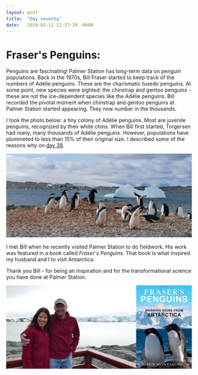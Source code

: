 ```yaml
---
layout: post
title:  "Day seventy"
date:   2019-02-11 12:37:39 -0600
---
```

# Fraser's Penguins:  
Penguins are fascinating! Palmer Station has long-term data on penguin populations. Back in the 1970s, Bill Fraser started to keep track of the numbers of Adélie penguins. These are the charismatic tuxedo penguins. At some point, new species were sighted: the chinstrap and gentoo penguins - these are not the ice-dependent species like the Adélie penguins. Bill recorded the pivotal moment when chinstrap and gentoo penguins at Palmer Station started appearing. They now number in the thousands. 

I took the photo below: a tiny colony of Adélie penguins. Most are juvenile penguins, recognized by their white chins. When Bill first started, Torgersen had many, many thousands of Adélie penguins. However, populations have plummeted to less than 15% of their original size. I described some of the reasons why on [day 38](https://natasjavgestel.github.io/blog/2019/01/10/day-thirtyeight).

![Penguins on Torgersen](/assets/blog_photos/190211/Adelies_on_Torgy.jpg)

I met Bill when he recently visited Palmer Station to do fieldwork. His work was featured in a book called *Fraser's Penguins*. That book is what inspired my husband and I to visit Antarctica.

Thank you Bill - for being an inspiration and for the transformational science you have done at Palmer Station.

![Bill and Natasja](/assets/blog_photos/190211/FraserPenguin_Bill_Natasja.jpg)
